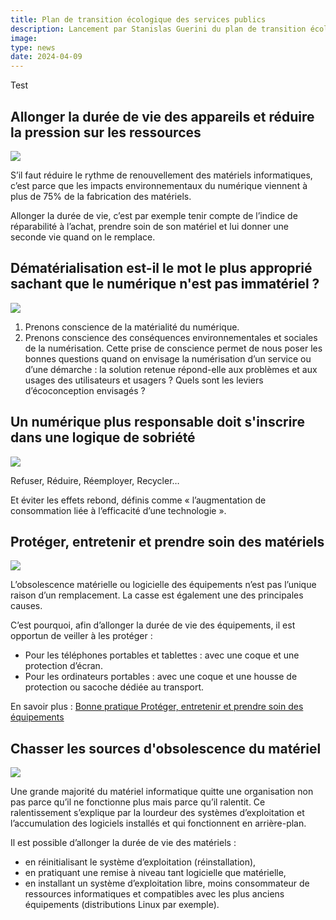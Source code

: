 ```yaml
---
title: Plan de transition écologique des services publics
description: Lancement par Stanislas Guerini du plan de transition écologique des services publics accompagné de son guide
image: 
type: news
date: 2024-04-09
---
```


Test

## Allonger la durée de vie des appareils et réduire la pression sur les ressources 

![](/img/posts/numerique-plus-responsable/1-allonger-duree-vie.webp)

S’il faut réduire le rythme de renouvellement des matériels informatiques, c’est parce que les impacts environnementaux du numérique viennent à plus de 75% de la fabrication des matériels.

Allonger la durée de vie, c’est par exemple tenir compte de l’indice de réparabilité à l’achat, prendre soin de son matériel et lui donner une seconde vie quand on le remplace.


## Dématérialisation est-il le mot le plus approprié sachant que le numérique n'est pas immatériel ?

![](/img/posts/numerique-plus-responsable/2-dematerialisation.webp)

1. Prenons conscience de la matérialité du numérique.
2. Prenons conscience des conséquences environnementales et sociales de la numérisation.
Cette prise de conscience permet de nous poser les bonnes questions quand on envisage la numérisation d’un service ou d’une démarche : la solution retenue répond-elle aux problèmes et aux usages des utilisateurs et usagers ? Quels sont les leviers d’écoconception envisagés ?


## Un numérique plus responsable doit s'inscrire dans une logique de sobriété

![](/img/posts/numerique-plus-responsable/3-sobriete.webp)

Refuser, Réduire, Réemployer, Recycler…

Et éviter les effets rebond, définis comme « l’augmentation de consommation liée à l’efficacité d’une technologie ».


## Protéger, entretenir et prendre soin des matériels

![](/img/posts/numerique-plus-responsable/4-proteger-materiel.webp)

L’obsolescence matérielle ou logicielle des équipements n’est pas l’unique raison d’un remplacement. La casse est également une des principales causes.

C’est pourquoi, afin d’allonger la durée de vie des équipements, il est opportun de veiller à les protéger :
- Pour les téléphones portables et tablettes : avec une coque et une protection d’écran.
- Pour les ordinateurs portables : avec une coque et une housse de protection ou sacoche dédiée au transport.

En savoir plus : [Bonne pratique Protéger, entretenir et prendre soin des équipements](https://ecoresponsable.numerique.gouv.fr/publications/bonnes-pratiques/reduction-des-achats/proteger-les-equipements/)


## Chasser les sources d'obsolescence du matériel

![](/img/posts/numerique-plus-responsable/5-chasser-source-obsolescence.webp)

Une grande majorité du matériel informatique quitte une organisation non pas parce qu’il ne fonctionne plus mais parce qu’il ralentit. Ce ralentissement s’explique par la lourdeur des systèmes d’exploitation et l’accumulation des logiciels installés et qui fonctionnent en arrière-plan.

Il est possible d’allonger la durée de vie des matériels :
- en réinitialisant le système d’exploitation (réinstallation),
- en pratiquant une remise à niveau tant logicielle que matérielle,
- en installant un système d’exploitation libre, moins consommateur de ressources informatiques et compatibles avec les plus anciens équipements (distributions Linux par exemple).
